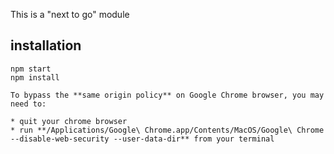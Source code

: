 This is a "next to go" module

## installation

    npm start
    npm install

    To bypass the **same origin policy** on Google Chrome browser, you may need to:
    
    * quit your chrome browser
    * run **/Applications/Google\ Chrome.app/Contents/MacOS/Google\ Chrome --disable-web-security --user-data-dir** from your terminal